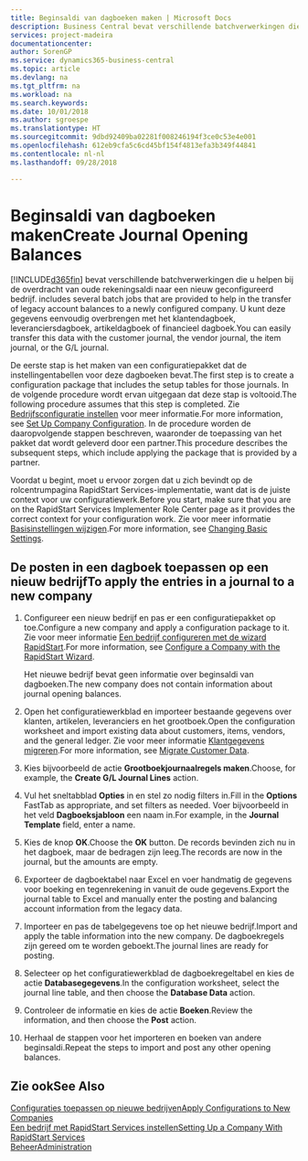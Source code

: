 ```yaml
---
title: Beginsaldi van dagboeken maken | Microsoft Docs
description: Business Central bevat verschillende batchverwerkingen die u helpen bij de overdracht van oude rekeningsaldi naar een nieuw geconfigureerd bedrijf. U kunt deze gegevens gemakkelijk overbrengen met dagboekboekingen.
services: project-madeira
documentationcenter: 
author: SorenGP
ms.service: dynamics365-business-central
ms.topic: article
ms.devlang: na
ms.tgt_pltfrm: na
ms.workload: na
ms.search.keywords: 
ms.date: 10/01/2018
ms.author: sgroespe
ms.translationtype: HT
ms.sourcegitcommit: 9dbd92409ba02281f008246194f3ce0c53e4e001
ms.openlocfilehash: 612eb9cfa5c6cd45bf154f4813efa3b349f44841
ms.contentlocale: nl-nl
ms.lasthandoff: 09/28/2018

---
```

# <a name="create-journal-opening-balances"></a><span data-ttu-id="43fa0-104">Beginsaldi van dagboeken maken</span><span class="sxs-lookup"><span data-stu-id="43fa0-104">Create Journal Opening Balances</span></span>
[!INCLUDE[d365fin](includes/d365fin_md.md)] <span data-ttu-id="43fa0-105">bevat verschillende batchverwerkingen die u helpen bij de overdracht van oude rekeningsaldi naar een nieuw geconfigureerd bedrijf.</span><span class="sxs-lookup"><span data-stu-id="43fa0-105"> includes several batch jobs that are provided to help in the transfer of legacy account balances to a newly configured company.</span></span> <span data-ttu-id="43fa0-106">U kunt deze gegevens eenvoudig overbrengen met het klantendagboek, leveranciersdagboek, artikeldagboek of financieel dagboek.</span><span class="sxs-lookup"><span data-stu-id="43fa0-106">You can easily transfer this data with the customer journal, the vendor journal, the item journal, or the G/L journal.</span></span>

<span data-ttu-id="43fa0-107">De eerste stap is het maken van een configuratiepakket dat de instellingentabellen voor deze dagboeken bevat.</span><span class="sxs-lookup"><span data-stu-id="43fa0-107">The first step is to create a configuration package that includes the setup tables for those journals.</span></span> <span data-ttu-id="43fa0-108">In de volgende procedure wordt ervan uitgegaan dat deze stap is voltooid.</span><span class="sxs-lookup"><span data-stu-id="43fa0-108">The following procedure assumes that this step is completed.</span></span> <span data-ttu-id="43fa0-109">Zie [Bedrijfsconfiguratie instellen](admin-set-up-company-configuration.md) voor meer informatie.</span><span class="sxs-lookup"><span data-stu-id="43fa0-109">For more information, see [Set Up Company Configuration](admin-set-up-company-configuration.md).</span></span> <span data-ttu-id="43fa0-110">In de procedure worden de daaropvolgende stappen beschreven, waaronder de toepassing van het pakket dat wordt geleverd door een partner.</span><span class="sxs-lookup"><span data-stu-id="43fa0-110">This procedure describes the subsequent steps, which include applying the package that is provided by a partner.</span></span>  

<span data-ttu-id="43fa0-111">Voordat u begint, moet u ervoor zorgen dat u zich bevindt op de rolcentrumpagina RapidStart Services-implementatie, want dat is de juiste context voor uw configuratiewerk.</span><span class="sxs-lookup"><span data-stu-id="43fa0-111">Before you start, make sure that you are on the RapidStart Services Implementer Role Center page as it provides the correct context for your configuration work.</span></span> <span data-ttu-id="43fa0-112">Zie voor meer informatie [Basisinstellingen wijzigen](ui-change-basic-settings.md).</span><span class="sxs-lookup"><span data-stu-id="43fa0-112">For more information, see [Changing Basic Settings](ui-change-basic-settings.md).</span></span>

## <a name="to-apply-the-entries-in-a-journal-to-a-new-company"></a><span data-ttu-id="43fa0-113">De posten in een dagboek toepassen op een nieuw bedrijf</span><span class="sxs-lookup"><span data-stu-id="43fa0-113">To apply the entries in a journal to a new company</span></span>  
1. <span data-ttu-id="43fa0-114">Configureer een nieuw bedrijf en pas er een configuratiepakket op toe.</span><span class="sxs-lookup"><span data-stu-id="43fa0-114">Configure a new company and apply a configuration package to it.</span></span> <span data-ttu-id="43fa0-115">Zie voor meer informatie [Een bedrijf configureren met de wizard RapidStart](admin-how-to-configure-a-company-with-the-rapidstart-wizard.md).</span><span class="sxs-lookup"><span data-stu-id="43fa0-115">For more information, see [Configure a Company with the RapidStart Wizard](admin-how-to-configure-a-company-with-the-rapidstart-wizard.md).</span></span>  

    <span data-ttu-id="43fa0-116">Het nieuwe bedrijf bevat geen informatie over beginsaldi van dagboeken.</span><span class="sxs-lookup"><span data-stu-id="43fa0-116">The new company does not contain information about journal opening balances.</span></span>  

2. <span data-ttu-id="43fa0-117">Open het configuratiewerkblad en importeer bestaande gegevens over klanten, artikelen, leveranciers en het grootboek.</span><span class="sxs-lookup"><span data-stu-id="43fa0-117">Open the configuration worksheet and import existing data about customers, items, vendors, and the general ledger.</span></span> <span data-ttu-id="43fa0-118">Zie voor meer informatie [Klantgegevens migreren](admin-migrate-customer-data.md).</span><span class="sxs-lookup"><span data-stu-id="43fa0-118">For more information, see [Migrate Customer Data](admin-migrate-customer-data.md).</span></span>  
3. <span data-ttu-id="43fa0-119">Kies bijvoorbeeld de actie **Grootboekjournaalregels maken**.</span><span class="sxs-lookup"><span data-stu-id="43fa0-119">Choose, for example, the **Create G/L Journal Lines** action.</span></span>  
4. <span data-ttu-id="43fa0-120">Vul het sneltabblad **Opties** in en stel zo nodig filters in.</span><span class="sxs-lookup"><span data-stu-id="43fa0-120">Fill in the **Options** FastTab as appropriate, and set filters as needed.</span></span> <span data-ttu-id="43fa0-121">Voer bijvoorbeeld in het veld **Dagboeksjabloon** een naam in.</span><span class="sxs-lookup"><span data-stu-id="43fa0-121">For example, in the **Journal Template** field, enter a name.</span></span>  
5. <span data-ttu-id="43fa0-122">Kies de knop **OK**.</span><span class="sxs-lookup"><span data-stu-id="43fa0-122">Choose the **OK** button.</span></span> <span data-ttu-id="43fa0-123">De records bevinden zich nu in het dagboek, maar de bedragen zijn leeg.</span><span class="sxs-lookup"><span data-stu-id="43fa0-123">The records are now in the journal, but the amounts are empty.</span></span>  
6. <span data-ttu-id="43fa0-124">Exporteer de dagboektabel naar Excel en voer handmatig de gegevens voor boeking en tegenrekening in vanuit de oude gegevens.</span><span class="sxs-lookup"><span data-stu-id="43fa0-124">Export the journal table to Excel and manually enter the posting and balancing account information from the legacy data.</span></span>
7. <span data-ttu-id="43fa0-125">Importeer en pas de tabelgegevens toe op het nieuwe bedrijf.</span><span class="sxs-lookup"><span data-stu-id="43fa0-125">Import and apply the table information into the new company.</span></span> <span data-ttu-id="43fa0-126">De dagboekregels zijn gereed om te worden geboekt.</span><span class="sxs-lookup"><span data-stu-id="43fa0-126">The journal lines are ready for posting.</span></span>  
8. <span data-ttu-id="43fa0-127">Selecteer op het configuratiewerkblad de dagboekregeltabel en kies de actie **Databasegegevens**.</span><span class="sxs-lookup"><span data-stu-id="43fa0-127">In the configuration worksheet, select the journal line table, and then choose the **Database Data** action.</span></span>  
9. <span data-ttu-id="43fa0-128">Controleer de informatie en kies de actie **Boeken**.</span><span class="sxs-lookup"><span data-stu-id="43fa0-128">Review the information, and then choose the **Post** action.</span></span>  
10. <span data-ttu-id="43fa0-129">Herhaal de stappen voor het importeren en boeken van andere beginsaldi.</span><span class="sxs-lookup"><span data-stu-id="43fa0-129">Repeat the steps to import and post any other opening balances.</span></span>  

## <a name="see-also"></a><span data-ttu-id="43fa0-130">Zie ook</span><span class="sxs-lookup"><span data-stu-id="43fa0-130">See Also</span></span>  
[<span data-ttu-id="43fa0-131">Configuraties toepassen op nieuwe bedrijven</span><span class="sxs-lookup"><span data-stu-id="43fa0-131">Apply Configurations to New Companies</span></span>](admin-apply-configuration-to-new-companies.md)  
[<span data-ttu-id="43fa0-132">Een bedrijf met RapidStart Services instellen</span><span class="sxs-lookup"><span data-stu-id="43fa0-132">Setting Up a Company With RapidStart Services</span></span>](admin-set-up-a-company-with-rapidstart.md)  
[<span data-ttu-id="43fa0-133">Beheer</span><span class="sxs-lookup"><span data-stu-id="43fa0-133">Administration</span></span>](admin-setup-and-administration.md)

